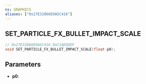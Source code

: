 ```yaml
---
ns: GRAPHICS
aliases: ["0x27E32866E9A5C416"]
---
```

## SET_PARTICLE_FX_BULLET_IMPACT_SCALE

```c
// 0x27E32866E9A5C416 0xC1AD5DDF
void SET_PARTICLE_FX_BULLET_IMPACT_SCALE(float p0);
```


## Parameters
* **p0**: 

